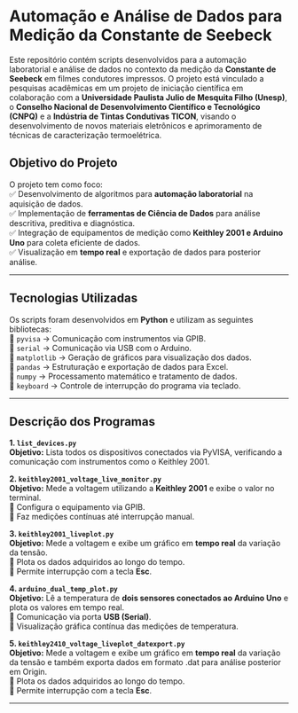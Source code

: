 # Automação e Análise de Dados para Medição da Constante de Seebeck  

Este repositório contém scripts desenvolvidos para a automação laboratorial e análise de dados no contexto da medição da **Constante de Seebeck** em filmes condutores impressos. O projeto está vinculado a pesquisas acadêmicas em um projeto de iniciação científica em colaboração com a **Universidade Paulista Julio de Mesquita Filho (Unesp)**, o **Conselho Nacional de Desenvolvimento Científico e Tecnológico (CNPQ)** e a **Indústria de Tintas Condutivas TICON**, visando o desenvolvimento de novos materiais eletrônicos e aprimoramento de técnicas de caracterização termoelétrica.  

##  Objetivo do Projeto  
O projeto tem como foco:  
✅ Desenvolvimento de algoritmos para **automação laboratorial** na aquisição de dados.  
✅ Implementação de **ferramentas de Ciência de Dados** para análise descritiva, preditiva e diagnóstica.  
✅ Integração de equipamentos de medição como **Keithley 2001 e Arduino Uno** para coleta eficiente de dados.  
✅ Visualização em **tempo real** e exportação de dados para posterior análise.  

---

##  Tecnologias Utilizadas  
Os scripts foram desenvolvidos em **Python** e utilizam as seguintes bibliotecas:  
📌 `pyvisa` → Comunicação com instrumentos via GPIB.  
📌 `serial` → Comunicação via USB com o Arduino.  
📌 `matplotlib` → Geração de gráficos para visualização dos dados.  
📌 `pandas` → Estruturação e exportação de dados para Excel.  
📌 `numpy` → Processamento matemático e tratamento de dados.  
📌 `keyboard` → Controle de interrupção do programa via teclado.  

---

##  Descrição dos Programas  

 **1. `list_devices.py`**  
 **Objetivo:** Lista todos os dispositivos conectados via PyVISA, verificando a comunicação com instrumentos como o Keithley 2001.  

 **2. `keithley2001_voltage_live_monitor.py`**  
 **Objetivo:** Mede a voltagem utilizando a **Keithley 2001** e exibe o valor no terminal.  
🔹 Configura o equipamento via GPIB.  
🔹 Faz medições contínuas até interrupção manual.  

**3. `keithley2001_liveplot.py`**  
 **Objetivo:** Mede a voltagem e exibe um gráfico em **tempo real** da variação da tensão.  
🔹 Plota os dados adquiridos ao longo do tempo.  
🔹 Permite interrupção com a tecla **Esc**.  

 **4. `arduino_dual_temp_plot.py`**  
 **Objetivo:** Lê a temperatura de **dois sensores conectados ao Arduino Uno** e plota os valores em tempo real.  
🔹 Comunicação via porta **USB (Serial)**.  
🔹 Visualização gráfica contínua das medições de temperatura.  

 **5. `keithley2410_voltage_liveplot_datexport.py`**  
 **Objetivo:** Mede a voltagem e exibe um gráfico em **tempo real** da variação da tensão e também exporta dados em formato .dat para análise posterior em Origin.  
🔹 Plota os dados adquiridos ao longo do tempo.  
🔹 Permite interrupção com a tecla **Esc**.   


---


